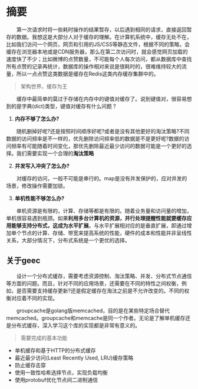 
# 摘要

&emsp;&emsp;第一次请求时将一些耗时操作的结果暂存，以后遇到相同的请求，直接返回暂存的数据。我想这是大部分人对于缓存的理解。在计算机系统中，缓存无处不在，比如我们访问一个网页，网页和引用的JS/CSS等静态文件，根据不同的策略，会缓存在浏览器本地或是CDN服务器，那么在第二次访问时，就会感觉网页加载的速度快了不少；比如微博的点赞数量，不可能每个人每次访问，都从数据库中查找所有点赞的记录再统计，数据库的操作相对来说是很耗时的，很难维持较大的流量，所以一点点赞这类数据是缓存在Redis这类内存缓存集群中的。

> 架构世界，缓存为王

&emsp;&emsp;缓存中最简单的莫过于存储在内存中的键值对缓存了。说到键值对，很容易想到的是字典(dict)类型，键值对缓存有什么问题？

1. **内存不够了怎么办?**

&emsp;&emsp;随机删掉好呢?还是按照时间顺序好呢?或者是没有其他更好的淘汰策略?不同数据的访问频率是不一样的，优先删除访问频率低的数据是不是更好呢?数据的访问频率有可能随着时间变化，那优先删除最近最少访问的数据可能是一个更好的选择。我们需要实现一个合理的**淘汰策略**

2. **并发写入冲突了怎么办?**

&emsp;&emsp;对缓存的访问，一般不可能是串行的。map是没有并发保护的，应对并发的场景，修改操作需要加锁。

3. **单机性能不够怎么办?**

&emsp;&emsp;单机资源是有限的，计算、存储等都是有限的。随着业务量和访问量的增加，单机很容易遇到瓶颈。如果**利用多台计算机的资源，并行处理提醒性能就要缓存应用能够支持分布式，这成为水平扩展**。与水平扩展相对应的是垂直扩展，即通过增加单个节点的计算、存储、带宽来提高系统的性能，硬件的成本和性能并非呈线性关系，大部分情况下，分布式系统是一个更优的选择。


## 关于geec

&emsp;&emsp;设计一个分布式缓存，需要考虑资源控制、淘汰策略、并发、分布式节点通信等方面的问题。而且，针对不同的应用场景，还需要在不同的特性之间权衡，例如，是否需要支持缓存更新?还是假定缓存在淘汰之前是不允许改变的。不同的权衡对应着不同的实现。

&emsp;&emsp;groupcache是golang版memcached，目的是在某些特定场合替代memcached。groupcache和memcache是同一个作者。无论是了解单机缓存还是分布式缓存，深入学习这个库的实现都是非常有意义的。

> 需要完成的基本功能

- 单机缓存和基于HTTP的分布式缓存
- 最近最少访问(Least Recently Used, LRU)缓存策略
- 防止缓存击穿
- 使用一致性哈希选择节点，实现负载均衡
- 使用protobuf优化节点间二进制通信

